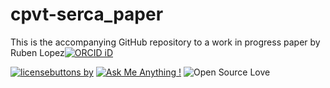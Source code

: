 
<!-- README.md is generated from README.Rmd. Please edit that file -->

# cpvt-serca_paper

This is the accompanying GitHub repository to a work in progress paper
by Ruben Lopez[![ORCID
iD](https://orcid.org/sites/default/files/images/orcid_16x16.png)](https://orcid.org/0000-0002-3802-3158)

[![licensebuttons
by](https://img.shields.io/badge/License-MIT-yellow.svg)](https://opensource.org/licenses/MIT)
[![Ask Me Anything
!](https://img.shields.io/badge/Ask%20me-anything-1abc9c.svg)](https://github.com/rjlopez2/cpvt-serca_paper/issues/new)
![Open Source
Love](https://badges.frapsoft.com/os/v2/open-source.svg?v=103)

